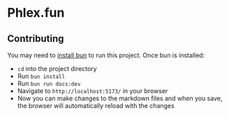 # Phlex.fun

## Contributing

You may need to [install bun](https://bun.sh/docs/installation) to run this project. Once bun is installed:

- `cd` into the project directory
- Run `bun install`
- Run `bun run docs:dev`
- Navigate to `http://localhost:5173/` in your browser
- Now you can make changes to the markdown files and when you save, the browser will automatically reload with the changes
